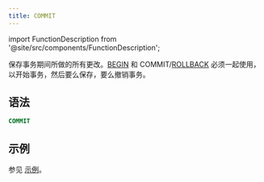 ```yaml
---
title: COMMIT
---
```

import FunctionDescription from '@site/src/components/FunctionDescription';

<FunctionDescription description="引入或更新: v1.2.371"/>

保存事务期间所做的所有更改。[BEGIN](begin.md) 和 COMMIT/[ROLLBACK](rollback.md) 必须一起使用，以开始事务，然后要么保存，要么撤销事务。

## 语法

```sql
COMMIT
```

## 示例

参见 [示例](begin.md#示例)。
